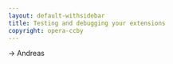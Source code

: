 ```yaml
---
layout: default-withsidebar
title: Testing and debugging your extensions
copyright: opera-ccby
---
```


-> Andreas